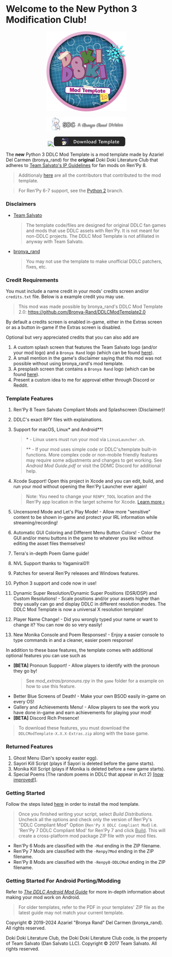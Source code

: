 # Welcome to the **New** Python 3 Modification Club!

<p align="center">
  <img src="./game/mod_assets/DDLCModTemplateLogo.png" width=250px/>
</p>

<p align="center">
  <img src=".github/IMAGES/Logos/SmallBronyaLogo.png" width=250px/>
</p>

<p align="center">
   <a href="https://ko-fi.com/K3K22K8SU">
      <img src="https://www.ko-fi.com/img/githubbutton_sm.svg">
   </a>
   <a href="https://github.com/Bronya-Rand/DDLCModTemplate2.0/releases/latest">
      <img src=".github/IMAGES/download.png">
   </a>
</p>

The **new** Python 3 DDLC Mod Template is a mod template made by Azariel Del Carmen (bronya_rand) for the **original** Doki Doki Literature Club that adheres to [Team Salvato's IP Guidelines](http://teamsalvato.com/ip-guidelines/) for fan mods on Ren'Py 8.

> Additionaly [here](./CREDITS.md) are all the contributors that contributed to the mod template.

> For Ren'Py 6-7 support, see the [Python 2](https://github.com/Bronya-Rand/DDLCModTemplate2.0/tree/python-2) branch.

### Disclaimers

- <u>Team Salvato</u>
  > The template code/files are designed for original DDLC fan games and mods that use DDLC assets with Ren'Py. It is not meant for non-DDLC projects. The DDLC Mod Template is not afilliated in anyway with Team Salvato.
- <u>bronya_rand</u>
  > You may not use the template to make unofficial DDLC patchers, fixes, etc.

### **Credit Requirements**

You must include a name credit in your mods' credits screen and/or `credits.txt` file. Below is a example credit you may use.

> This mod was made possible by bronya_rand's DDLC Mod Template 2.0: https://github.com/Bronya-Rand/DDLCModTemplate2.0

By default a credits screen is enabled in-game, either in the Extras screen or as a button in-game if the Extras screen is disabled.

Optional but very appreciated credits that you can also add are

1.  A custom splash screen that features the Team Salvato logo (and/or your mod logo) and a `Bronya Rand` logo (which can be found [here](.github/IMAGES/Logos/)).
2.  A small mention in the game's disclaimer saying that this mod was not possible without using bronya_rand's mod template.
3.  A presplash screen that contains a `Bronya Rand` logo (which can be found [here](.github/IMAGES/Logos)).
4.  Present a custom idea to me for approval either through Discord or Reddit.

### Template Features

1. Ren'Py 8 Team Salvato Compliant Mods and Splashscreen (Disclaimer)!
2. DDLC's exact RPY files with explainations.
3. Support for macOS, Linux\* and Android\*\*!

   > \* - Linux users must run your mod via `LinuxLauncher.sh`.

   > \*\* - If your mod uses simple code or DDLC's/template built-in functions. More complex code or non-mobile friendly features may require some adjustments and changes to get working. See _Android Mod Guide.pdf_ or visit the DDMC Discord for additional help.

4. Xcode Support! Open this project in Xcode and you can edit, build, and run your mod without opening the Ren'Py Launcher ever again!
   > Note: You need to change your `RENPY_TOOL` location and the Ren'Py app location in the target scheme for Xcode. [Learn more &rsaquo;](XCODE.md)
5. Uncensored Mode and Let's Play Mode! - Allow more "sensitive" content to be shown in-game and protect your IRL information while streaming/recording!
6. Automatic GUI Coloring and Different Menu Button Colors! - Color the GUI and/or menu buttons in the game to whatever you like without editing the asset files themselves!
7. Terra's in-depth Poem Game guide!
8. NVL Support thanks to Yagamirai01!
9. Patches for several Ren'Py releases and Windows features.
10. Python 3 support and code now in use!
11. Dynamic Super Resolution/Dynamic Super Positions (DSR/DSP) and Custom Resolutions! - Scale positions and/or your assets higher than they usually can go and display DDLC in different resolution modes. The DDLC Mod Template is now a universal X resolution template!
12. Player Name Change! - Did you wrongly typed your name or want to change it? You can now do so very easily!
13. New Monika Console and Poem Responses! - Enjoy a easier console to type commands in and a cleaner, easier poem response!

In addition to these base features, the template comes with additional optional features you can use such as

- **[BETA]** Pronoun Support! - Allow players to identify with the pronoun they go by!
  > See _mod_extras/pronouns.rpy_ in the `game` folder for a example on how to use this feature.
- Better Blue Screens of Death! - Make your own BSOD easily in-game on every OS!
- Gallery and Achievements Menu! - Allow players to see the work you have done in-game and earn achievements for playing your mod!
- **[BETA]** Discord Rich Presence!

> To download these features, you must download the `DDLCModTemplate-X.X.X-Extras.zip` along with the base game.

### Returned Features

1. Ghost Menu (Dan's spooky easter egg).
2. Sayori Kill Script (plays if Sayori is deleted before the game starts).
3. Monika Kill Script (plays if Monika is deleted before a new game starts).
4. Special Poems (The random poems in DDLC that appear in Act 2) <u>[now improved!]</u>.

### Getting Started

Follow the steps listed [here](https://github.com/Bronya-Rand/DDLCModTemplate2.0/wiki/Installing-the-Mod-Template) in order to install the mod template.

> Once you finished writing your script, select _Build Distributions_. Uncheck all the options and check only the version of Ren'Py's "DDLC Compliant Mod" Option (`Ren'Py X DDLC Compliant Mod`) i.e. 'Ren'Py 7 DDLC Compliant Mod' for Ren'Py 7 and click <u>Build</u>. This will create a cross-platform mod package ZIP file with your mod files.

- Ren'Py 6 Mods are classified with the `-Mod` ending in the ZIP filename.
- Ren'Py 7 Mods are classified with the `-Renpy7Mod` ending in the ZIP filename.
- Ren'Py 8 Mods are classified with the `-Renpy8-DDLCMod` ending in the ZIP filename.

### Getting Started For Android Porting/Modding

Refer to [_The DDLC Android Mod Guide_](./Documentation/Android%20Mod%20Guide.pdf) for more in-depth information about making your mod work on Android.

> For older templates, refer to the PDF in your templates' ZIP file as the latest guide may not match your current template.

Copyright © 2019-2024 Azariel "Bronya Rand" Del Carmen (bronya_rand). All rights reserved.

Doki Doki Literature Club, the Doki Doki Literature Club code, is the property of Team Salvato (Dan Salvato LLC). Copyright © 2017 Team Salvato. All rights reserved.
